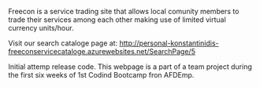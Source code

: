 Freecon is a service trading site that allows local comunity members to trade their services
among each other making use of limited virtual currency units/hour.

Visit our search cataloge page at:
http://personal-konstantinidis-freeconservicecataloge.azurewebsites.net/SearchPage/5

Initial attemp release code.
This webpage is a part of a team project during the first six weeks of
1st Codind Bootcamp fron AFDEmp.
